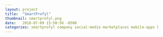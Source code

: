 ```yaml
---
layout: project
title:  "SmartProfyl"
thumbnail: smartprofyl.png
date:   2016-07-09 13:50:56 -0500
categories: smartprofyl company social-media marketplaces mobile-apps business end
---
```

